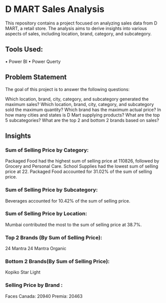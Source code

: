 # **D MART Sales Analysis**


This repository contains a project focused on analyzing sales data from D MART, a retail store. The analysis aims to derive insights into various aspects of sales, including location, brand, category, and subcategory.

## **Tools Used:**
•	Power BI
•	Power Querty

## **Problem Statement**
The goal of this project is to answer the following questions:

Which location, brand, city, category, and subcategory generated the maximum sales?
Which location, brand, city, category, and subcategory sold the maximum quantity?
Which brand has the maximum actual price?
In how many cities and states is D Mart supplying products?
What are the top 5 subcategories?
What are the top 2 and bottom 2 brands based on sales?

## **Insights**

### **Sum of Selling Price by Category:**
Packaged Food had the highest sum of selling price at 110826, followed by Grocery and Personal Care. School Supplies had the lowest sum of selling price at 22. Packaged Food accounted for 31.02% of the sum of selling price.

### **Sum of Selling Price by Subcategory:**
Beverages accounted for 10.42% of the sum of selling price.

### **Sum of Selling Price by Location:**
Mumbai contributed the most to the sum of selling price at 38.7%.

### **Top 2 Brands (By Sum of Selling Price):**
24 Mantra
24 Mantra Organic

### **Bottom 2 Brands(By Sum of Selling Price):**
Kopiko
Star Light
### **Selling Price by Brand :**
Faces Canada: 20940
Premia: 20463
